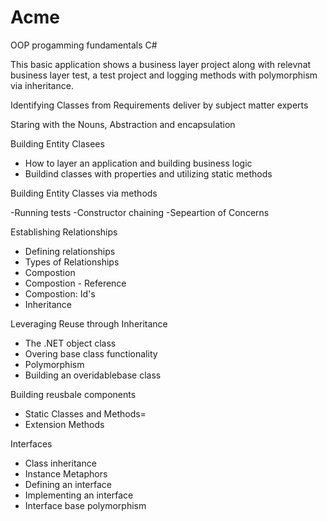 # Acme
 OOP progamming fundamentals C#

This basic application shows a business layer project along with relevnat business layer test, a test project and logging methods with polymorphism via inheritance.

Identifying Classes from Requirements deliver by subject matter experts

Staring with the Nouns, Abstraction and encapsulation

Building Entity Clasees

 - How to layer an application and building business logic
 - Buildind classes with properties and utilizing static methods

Building Entity Classes via methods

 -Running tests
 -Constructor chaining
 -Sepeartion of Concerns

Establishing Relationships

 - Defining relationships
 - Types of Relationships
 - Compostion
 - Compostion - Reference
 - Compostion: Id's
 - Inheritance
 
Leveraging Reuse through Inheritance

 - The .NET object class
 - Overing base class functionality
 - Polymorphism
 - Building an overidablebase class
 
Building reusbale components

 - Static Classes and Methods=
 - Extension Methods
 
Interfaces

 - Class inheritance
 - Instance Metaphors
 - Defining an interface
 - Implementing an interface
 - Interface base polymorphism
